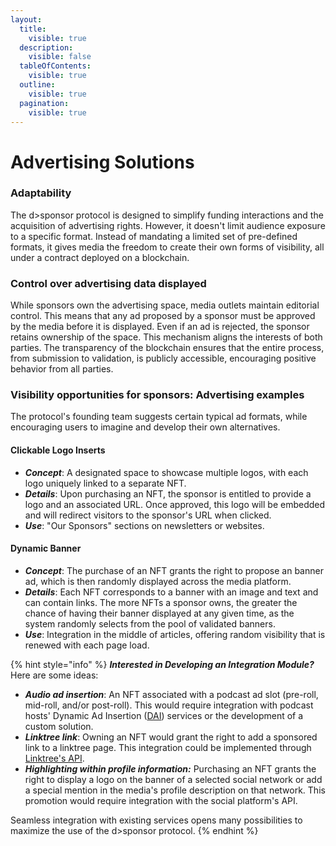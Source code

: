 ```yaml
---
layout:
  title:
    visible: true
  description:
    visible: false
  tableOfContents:
    visible: true
  outline:
    visible: true
  pagination:
    visible: true
---
```


# Advertising Solutions

### Adaptability

The d>sponsor protocol is designed to simplify funding interactions and the acquisition of advertising rights. However, it doesn't limit audience exposure to a specific format. Instead of mandating a limited set of pre-defined formats, it gives media the freedom to create their own forms of visibility, all under a contract deployed on a blockchain.

### Control over advertising data displayed

While sponsors own the advertising space, media outlets maintain editorial control. This means that any ad proposed by a sponsor must be approved by the media before it is displayed. Even if an ad is rejected, the sponsor retains ownership of the space. This mechanism aligns the interests of both parties. The transparency of the blockchain ensures that the entire process, from submission to validation, is publicly accessible, encouraging positive behavior from all parties.

### Visibility opportunities for sponsors: Advertising examples

The protocol's founding team suggests certain typical ad formats, while encouraging users to imagine and develop their own alternatives.

#### Clickable Logo Inserts

* _**Concept**_: A designated space to showcase multiple logos, with each logo uniquely linked to a separate NFT.
* _**Details**_: Upon purchasing an NFT, the sponsor is entitled to provide a logo and an associated URL. Once approved, this logo will be embedded and will redirect visitors to the sponsor's URL when clicked.
* _**Use**_: "Our Sponsors" sections on newsletters or websites.

#### Dynamic Banner&#x20;

* _**Concept**_: The purchase of an NFT grants the right to propose an banner ad, which is then randomly displayed across the media platform.
* _**Details**_: Each NFT corresponds to a banner with an image and text and can contain links. The more NFTs a sponsor owns, the greater the chance of having their banner displayed at any given time, as the system randomly selects from the pool of validated banners.
* _**Use**_: Integration in the middle of articles, offering random visibility that is renewed with each page load.

{% hint style="info" %}
_**Interested in Developing an Integration Module?**_\
Here are some ideas:

* _**Audio ad insertion**_: An NFT associated with a podcast ad slot (pre-roll, mid-roll, and/or post-roll). This would require integration with podcast hosts' Dynamic Ad Insertion ([DAI](https://www.adresultsmedia.com/news-insights/dynamic-ad-insertion-for-podcasts/)) services or the development of a custom solution.
* _**Linktree link**_: Owning an NFT would grant the right to add a sponsored link to a linktree page. This integration could be implemented through [Linktree's API](https://documenter.getpostman.com/view/14039622/Tzsik4P8).
* _**Highlighting within profile information:**_ Purchasing an NFT grants the right to display a logo on the banner of a selected social network or add a special mention in the media's profile description on that network. This promotion would require integration with the social platform's API.

Seamless integration with existing services opens many possibilities to maximize the use of the d>sponsor protocol.
{% endhint %}
